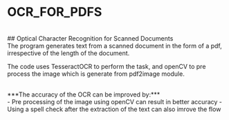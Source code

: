 # OCR_FOR_PDFS
<br>
## Optical Character Recognition for Scanned Documents
<br>
The program generates text from a scanned document in the form of a pdf, irrespective of the length of the document.<br>

The code uses TesseractOCR to perform the task, and openCV to pre process the image which is generate from pdf2image module.

<br>
***The accuracy of the OCR can be improved by:***<br>
- Pre processing of the image using openCV can result in better accuracy
- Using a spell check after the extraction of the text can also imrove the flow

